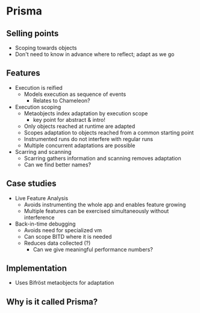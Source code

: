 # Prisma  
  
## Selling points  
  
* Scoping towards objects  
* Don't need to know in advance where to reflect; adapt as we go  
  
## Features  
  
* Execution is reified  
    * Models execution as sequence of events  
        * Relates to Chameleon?  
* Execution scoping  
    * Metaobjects index adaptation by execution scope  
        * key point for abstract & intro!  
    * Only objects reached at runtime are adapted  
    * Scopes adaptation to objects reached from a common starting point  
    * Instrumented runs do not interfere with regular runs  
    * Multiple concurrent adaptations are possible  
* Scarring and scanning  
    * Scarring gathers information and scanning removes adaptation  
    * Can we find better names?  
  
## Case studies  
  
* Live Feature Analysis  
    * Avoids instrumenting the whole app and enables feature growing  
    * Multiple features can be exercised simultaneously without interference  
* Back-in-time debugging  
    * Avoids need for specialized vm  
    * Can scope BITD where it is needed  
    * Reduces data collected (?)  
        * Can we give meaningful performance numbers?  
  
## Implementation  
  
* Uses Bifröst metaobjects for adaptation  
  
## Why is it called Prisma?  
  
